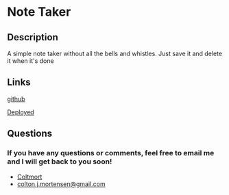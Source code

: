 # Note Taker

## Description
A simple note taker without all the bells and whistles. Just save it and delete it when it's done

## Links

[github](https://github.com/coltmort/Note-Taker)

[Deployed](https://peaceful-journey-36132.herokuapp.com/notes)

## Questions
### If you have any questions or comments, feel free to email me and I will get back to you soon!

- [Coltmort](https://github.com/coltmort)
- colton.j.mortensen@gmail.com

